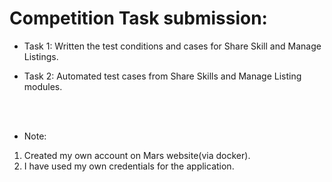 # Competition Task submission:

- Task 1:  Written the test conditions and cases for Share Skill and Manage Listings.

- Task 2: Automated test cases from Share Skills and Manage Listing modules.


<br/>
<br/>

- Note: 
1. Created my own account on Mars website(via docker).
2. I have used my own credentials for the application.


